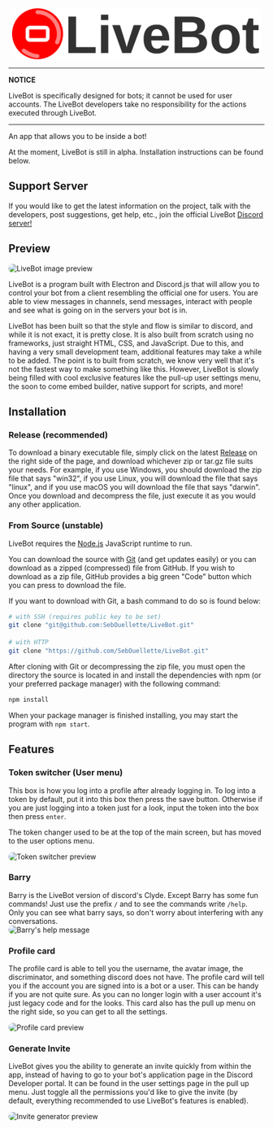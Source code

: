 <center><img src='resources/icons/logoLarge.svg' height='100px' style='border-radius: 10px;'/></center>

---

**NOTICE**

LiveBot is specifically designed for bots; it cannot be used for user accounts. The LiveBot developers take no responsibility for the actions executed through LiveBot.

---

An app that allows you to be inside a bot!

At the moment, LiveBot is still in alpha. Installation instructions can be found below.

## Support Server
If you would like to get the latest information on the project, talk with the developers, post suggestions, get help, etc., join the official LiveBot [Discord server!](https://discord.gg/NG4rgqSgzx)

## Preview
<img src='https://i.imgur.com/m0HvVmn.png' alt='LiveBot image preview' height='300px' style='border-radius: 10px;'/>

LiveBot is a program built with Electron and Discord.js that will allow you to control your bot from a client resembling the official one for users. You are able to view messages in channels, send messages, interact with people and see what is going on in the servers your bot is in.

LiveBot has been built so that the style and flow is similar to discord, and while it is not exact, it is pretty close. It is also built from scratch using no frameworks, just straight HTML, CSS, and JavaScript. Due to this, and having a very small development team, additional features may take a while to be added. The point is to built from scratch, we know very well that it's not the fastest way to make something like this. However, LiveBot is slowly being filled with cool exclusive features like the pull-up user settings menu, the soon to come embed builder, native support for scripts, and more!

## Installation
### Release (recommended)

To download a binary executable file, simply click on the latest [Release](../../releases) on the right side of the page, and download whichever zip or tar.gz file suits your needs. For example, if you use Windows, you should download the zip file that says "win32", if you use Linux, you will download the file that says "linux", and if you use macOS you will download the file that says "darwin". Once you download and decompress the file, just execute it as you would any other application. 


### From Source (unstable)

LiveBot requires the [Node.js] JavaScript runtime to run.

You can download the source with [Git] (and get updates easily) or you can download as a zipped (compressed) file from GitHub. If you wish to download as a zip file, GitHub provides a big green "Code" button which you can press to download the file.

If you want to download with Git, a bash command to do so is found below:

```sh
# with SSH (requires public key to be set)
git clone "git@github.com:SebOuellette/LiveBot.git"

# with HTTP
git clone "https://github.com/SebOuellette/LiveBot.git"
```

After cloning with Git or decompressing the zip file, you must open the directory the source is located in and install the dependencies with npm (or your preferred package manager) with the following command:

```sh
npm install
```

When your package manager is finished installing, you may start the program with `npm start`.

## Features
### Token switcher (User menu)
This box is how you log into a profile after already logging in. To log into a token by default, put it into this box then press the save button. Otherwise if you are just logging into a token just for a look, input the token into the box then press `enter`.

The token changer used to be at the top of the main screen, but has moved to the user options menu.

<img src='https://i.imgur.com/1rnEpQD.png' alt='Token switcher preview' style='border-radius: 10px;'>

### Barry
Barry is the LiveBot version of discord's Clyde. Except Barry has some fun commands! Just use the prefix `/` and to see the commands write `/help`. Only you can see what barry says, so don't worry about interfering with any conversations. <br>
<img src='https://i.imgur.com/PGInuit.png' alt="Barry's help message" style='border-radius: 10px;'>

### Profile card
The profile card is able to tell you the username, the avatar image, the discriminator, and something discord does not have. The profile card will tell you if the account you are signed into is a bot or a user. This can be handy if you are not quite sure. As you can no longer login with a user account it's just legacy code and for the looks. This card also has the pull up menu on the right side, so you can get to all the settings. <br>

<img src='https://i.imgur.com/79NacEx.png' alt='Profile card preview' style='border-radius: 10px;'>

### Generate Invite

LiveBot gives you the ability to generate an invite quickly from within the app, instead of having to go to your bot's application page in the Discord Developer portal. It can be found in the user settings page in the pull up menu. Just toggle all the permissions you'd like to give the invite (by default, everything recommended to use LiveBot's features is enabled). 

<img src='https://i.imgur.com/ggkyQtn.png' alt='Invite generator preview' style='border-radius: 10px;'>

[node.js]: https://nodejs.org
[git]: https://git-scm.com
